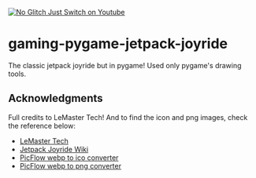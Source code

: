 [![No Glitch Just Switch on Youtube][youtube-shield]][youtube-url]

# gaming-pygame-jetpack-joyride
The classic jetpack joyride but in pygame! Used only pygame's drawing tools.


<!-- ACKNOWLEDGMENTS -->
## Acknowledgments
Full credits to LeMaster Tech! And to find the icon and png images, check the reference below:

* [LeMaster Tech](https://www.youtube.com/channel/UCV5Ab39YnXvTZ6Grar9URxQ)
* [Jetpack Joyride Wiki](https://jetpackjoyride.fandom.com/wiki/Jetpack_Joyride_Wiki)
* [PicFlow webp to ico converter](https://picflow.com/convert/webp-to-ico)
* [PicFlow webp to png converter](https://picflow.com/convert/webp-to-png)

<!-- MARKDOWN LINKS & IMAGES -->
<!-- https://www.markdownguide.org/basic-syntax/#reference-style-links -->
[youtube-shield]: https://img.shields.io/badge/youtube-FF0000?logo=youtube
[youtube-url]: https://www.youtube.com/channel/UCgl6JIYFDpnk1JDm7BL63-A